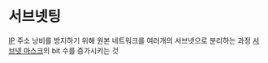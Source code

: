 # 서브넷팅
[IP](IP.md) 주소 낭비를 방지하기 위해 원본 네트워크를 여러개의 서브넷으로 분리하는 과정
[서브넷 마스크](subnet_mask.md)의 bit 수를 증가시키는 것
